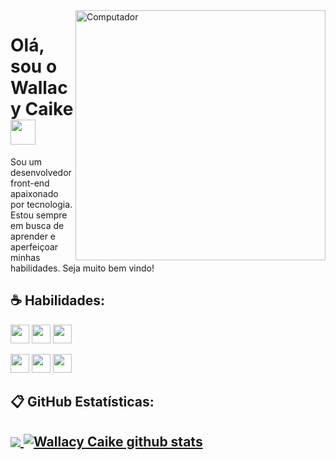 <img src="https://raw.githubusercontent.com/MicaelliMedeiros/micaellimedeiros/master/image/computer-illustration.png" min-width="400px" max-width="400px" width="400px" align="right" alt="Computador">
<h1 align="left">Olá, sou o Wallacy Caike <img src="https://i.pinimg.com/originals/35/fd/5a/35fd5ac0ccf20d1b59ac90a97e0f77d6.gif" height="40px"></h1>
<!-- https://raw.githubusercontent.com/kaueMarques/kaueMarques/master/hi.gif -->
<p align="left"> 
  Sou um desenvolvedor front-end apaixonado por tecnologia. Estou sempre em busca de aprender e aperfeiçoar minhas habilidades. Seja muito bem vindo!
</p>


<h2 align="left">☕ Habilidades:</h2>

<code><img height="30" src="https://img.shields.io/badge/HTML5-E34F26?style=for-the-badge&logo=html5&logoColor=white"></code>
<code><img height="30" src="https://img.shields.io/badge/CSS3-1572B6?style=for-the-badge&logo=css3&logoColor=white"></code>
<code><img height="30" src="https://img.shields.io/badge/JavaScript-F7DF1E?style=for-the-badge&logo=javascript&logoColor=black"></code>

<code><img height="30" src="https://img.shields.io/badge/React-20232A?style=for-the-badge&logo=react&logoColor=61DAFB"></code>
<code><img height="30" src="https://img.shields.io/badge/Sass-CC6699?style=for-the-badge&logo=sass&logoColor=white"></code>
<code><img height="30" src="https://img.shields.io/badge/Git-E34F26?style=for-the-badge&logo=git&logoColor=white"></code>
  
  
<h2>📋 GitHub Estatísticas:<h2/>

<a href="https://github.com/Gurupreet">
  <img align="center" src="https://github-readme-stats.vercel.app/api/top-langs/?username=wallacycaike&hide=html&layout=compact=true&theme=synthwave" />
</a>

<a href="https://github.com/Gurupreet">
 <img align="center" src="https://github-readme-stats.vercel.app/api?username=wallacycaike&show_icons=true&theme=synthwave&line_height=27" alt="Wallacy Caike github stats"/>
</a>
